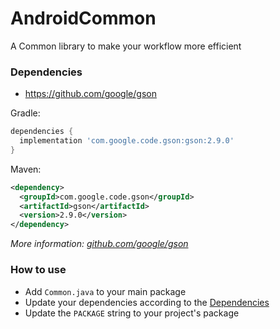# AndroidCommon
A Common library to make your workflow more efficient 

### Dependencies
 - https://github.com/google/gson
 
Gradle:
```gradle
dependencies {
  implementation 'com.google.code.gson:gson:2.9.0'
}
```

Maven:
```xml
<dependency>
  <groupId>com.google.code.gson</groupId>
  <artifactId>gson</artifactId>
  <version>2.9.0</version>
</dependency>
```
_More information: [github.com/google/gson](https://github.com/google/gson)_

### How to use
 - Add `Common.java` to your main package
 - Update your dependencies according to the [Dependencies](https://github.com/J0ddy/AndroidCommon#Dependencies)
 - Update the `PACKAGE` string to your project's package
